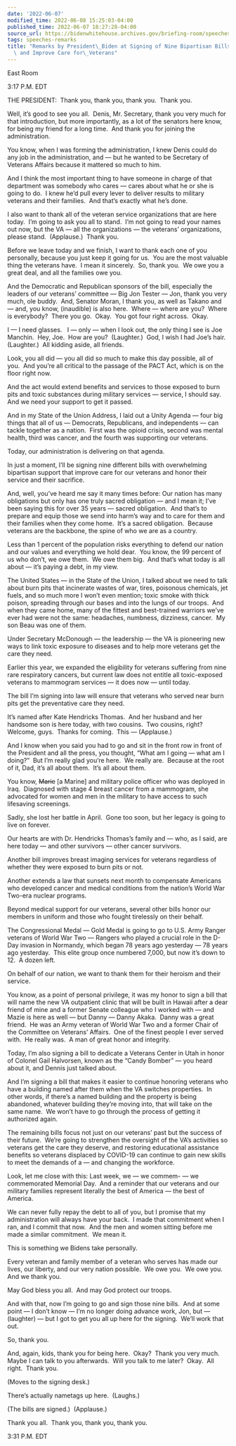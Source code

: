 ```yaml
---
date: '2022-06-07'
modified_time: 2022-06-08 15:25:03-04:00
published_time: 2022-06-07 18:27:28-04:00
source_url: https://bidenwhitehouse.archives.gov/briefing-room/speeches-remarks/2022/06/07/remarks-by-president-biden-at-signing-of-nine-bipartisan-bills-that-honor-and-improve-care-for-veterans/
tags: speeches-remarks
title: "Remarks by President\_Biden at Signing of Nine Bipartisan Bills that Honor\
  \ and Improve Care for\_Veterans"
---
```

 
East Room

3:17 P.M. EDT  
  
THE PRESIDENT:  Thank you, thank you, thank you.  Thank you.  
  
Well, it’s good to see you all.  Denis, Mr. Secretary, thank you very
much for that introduction, but more importantly, as a lot of the
senators here know, for being my friend for a long time.  And thank you
for joining the administration.  
  
You know, when I was forming the administration, I knew Denis could do
any job in the administration, and — but he wanted to be Secretary of
Veterans Affairs because it mattered so much to him.   
  
And I think the most important thing to have someone in charge of that
department was somebody who cares — cares about what he or she is going
to do.  I knew he’d pull every lever to deliver results to military
veterans and their families.  And that’s exactly what he’s done.

I also want to thank all of the veteran service organizations that are
here today.  I’m going to ask you all to stand.  I’m not going to read
your names out now, but the VA — all the organizations — the veterans’
organizations, please stand.  (Applause.)  Thank you.  
  
Before we leave today and we finish, I want to thank each one of you
personally, because you just keep it going for us.  You are the most
valuable thing the veterans have.  I mean it sincerely.  So, thank you. 
We owe you a great deal, and all the families owe you.  
  
And the Democratic and Republican sponsors of the bill, especially the
leaders of our veterans’ committee — Big Jon Tester — Jon, thank you
very much, ole buddy.  And, Senator Moran, I thank you, as well as
Takano and — and, you know, (inaudible) is also here.  Where — where are
you?  Where is everybody?  There you go.  Okay.  You got four right
across.  Okay. 

I — I need glasses.   I — only — when I look out, the only thing I see
is Joe Manchin.  Hey, Joe.  How are you?  (Laughter.)  God, I wish I had
Joe’s hair.  (Laughter.)  All kidding aside, all friends.  
  
Look, you all did — you all did so much to make this day possible, all
of you.  And you’re all critical to the passage of the PACT Act, which
is on the floor right now.

And the act would extend benefits and services to those exposed to burn
pits and toxic substances during military services — service, I should
say.  And we need your support to get it passed. 

And in my State of the Union Address, I laid out a Unity Agenda — four
big things that all of us — Democrats, Republicans, and independents —
can tackle together as a nation.  First was the opioid crisis, second
was mental health, third was cancer, and the fourth was supporting our
veterans.

Today, our administration is delivering on that agenda.

In just a moment, I’ll be signing nine different bills with overwhelming
bipartisan support that improve care for our veterans and honor their
service and their sacrifice.

And, well, you’ve heard me say it many times before: Our nation has many
obligations but only has one truly sacred obligation — and I mean it;
I’ve been saying this for over 35 years — sacred obligation.  And that’s
to prepare and equip those we send into harm’s way and to care for them
and their families when they come home.  It’s a sacred obligation. 
Because veterans are the backbone, the spine of who we are as a
country.  
  
Less than 1 percent of the population risks everything to defend our
nation and our values and everything we hold dear.  You know, the 99
percent of us who don’t, we owe them.  We owe them big.  And that’s what
today is all about — it’s paying a debt, in my view.

The United States — in the State of the Union, I talked about we need to
talk about burn pits that incinerate wastes of war, tires, poisonous
chemicals, jet fuels, and so much more I won’t even mention; toxic smoke
with thick poison, spreading through our bases and into the lungs of our
troops.  And when they came home, many of the fittest and best-trained
warriors we’ve ever had were not the same: headaches, numbness,
dizziness, cancer.  My son Beau was one of them.

Under Secretary McDonough — the leadership — the VA is pioneering new
ways to link toxic exposure to diseases and to help more veterans get
the care they need.

Earlier this year, we expanded the eligibility for veterans suffering
from nine rare respiratory cancers, but current law does not entitle all
toxic-exposed veterans to mammogram services — it does now — until
today.

The bill I’m signing into law will ensure that veterans who served near
burn pits get the preventative care they need.

It’s named after Kate Hendricks Thomas.  And her husband and her
handsome son is here today, with two cousins.  Two cousins, right? 
Welcome, guys.  Thanks for coming.  This — (Applause.)  
  
And I know when you said you had to go and sit in the front row in front
of the President and all the press, you thought, “What am I going — what
am I doing?”  But I’m really glad you’re here.  We really are.  Because
at the root of it, Dad, it’s all about them.  It’s all about them.  
  
You know, <s>Marie</s> \[a Marine\] and military police officer who was
deployed in Iraq.  Diagnosed with stage 4 breast cancer from a
mammogram, she advocated for women and men in the military to have
access to such lifesaving screenings.

Sadly, she lost her battle in April.  Gone too soon, but her legacy is
going to live on forever.

Our hearts are with Dr. Hendricks Thomas’s family and — who, as I said,
are here today — and other survivors — other cancer survivors.

Another bill improves breast imaging services for veterans regardless of
whether they were exposed to burn pits or not.

Another extends a law that sunsets next month to compensate Americans
who developed cancer and medical conditions from the nation’s World War
Two-era nuclear programs.

Beyond medical support for our veterans, several other bills honor our
members in uniform and those who fought tirelessly on their behalf.

The Congressional Medal — Gold Medal is going to go to U.S. Army Ranger
veterans of World War Two — Rangers who played a crucial role in the
D-Day invasion in Normandy, which began 78 years ago yesterday — 78
years ago yesterday.  This elite group once numbered 7,000, but now it’s
down to 12.  A dozen left. 

On behalf of our nation, we want to thank them for their heroism and
their service.

You know, as a point of personal privilege, it was my honor to sign a
bill that will name the new VA outpatient clinic that will be built in
Hawaii after a dear friend of mine and a former Senate colleague who I
worked with — and Mazie is here as well — but Danny — Danny Akaka. 
Danny was a great friend.  He was an Army veteran of World War Two and a
former Chair of the Committee on Veterans’ Affairs.  One of the finest
people I ever served with.  He really was.  A man of great honor and
integrity.  

Today, I’m also signing a bill to dedicate a Veterans Center in Utah in
honor of Colonel Gail Halvorsen, known as the “Candy Bomber” — you heard
about it, and Dennis just talked about.  

And I’m signing a bill that makes it easier to continue honoring
veterans who have a building named after them when the VA switches
properties.  In other words, if there’s a named building and the
property is being abandoned, whatever building they’re moving into, that
will take on the same name.  We won’t have to go through the process of
getting it authorized again. 

The remaining bills focus not just on our veterans’ past but the success
of their future.  We’re going to strengthen the oversight of the VA’s
activities so veterans get the care they deserve, and restoring
educational assistance benefits so veterans displaced by COVID-19 can
continue to gain new skills to meet the demands of a — and changing the
workforce.

Look, let me close with this: Last week, we — we commem- — we
commemorated Memorial Day.  And a reminder that our veterans and our
military families represent literally the best of America — the best of
America.  

We can never fully repay the debt to all of you, but I promise that my
administration will always have your back.  I made that commitment when
I ran, and I commit that now.  And the men and women sitting before me
made a similar commitment.  We mean it. 

This is something we Bidens take personally.

Every veteran and family member of a veteran who serves has made our
lives, our liberty, and our very nation possible.  We owe you.  We owe
you.  And we thank you. 

May God bless you all.  And may God protect our troops.

And with that, now I’m going to go and sign those nine bills.  And at
some point — I don’t know — I’m no longer doing advance work, Jon, but —
(laughter) — but I got to get you all up here for the signing.  We’ll
work that out. 

So, thank you. 

And, again, kids, thank you for being here.  Okay?  Thank you very
much.  Maybe I can talk to you afterwards.  Will you talk to me later? 
Okay.  All right.  Thank you.

(Moves to the signing desk.)

There’s actually nametags up here.  (Laughs.)

(The bills are signed.)  (Applause.)

  
Thank you all.  Thank you, thank you, thank you.

3:31 P.M. EDT

